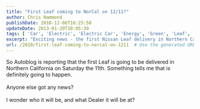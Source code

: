 ```yaml
---
title: "First Leaf coming to NorCal on 12/11?"
author: Chris Hammond
publishDate: 2010-12-06T16:25:50
updateDate: 2013-01-29T10:05:39
tags: [ 'Car', 'Electric', 'Electric Car', 'Energy', 'Green', 'Leaf', 'Nissan', 'Nissan Leaf' ]
excerpt: "Exciting news - the first Nissan Leaf delivery in Northern California is set for Saturday the 11th. Stay tuned for updates on the recipient and dealership!"
url: /2010/first-leaf-coming-to-norcal-on-1211  # Use the generated URL with year
---
```

So Autoblog is reporting that the first Leaf is going to be delivered in Northern California on Saturday the 11th. Something tells me that is definitely going to happen.<br /> <br /> Anyone else got any news?<br /> <br /> I wonder who it will be, and what Dealer it will be at?

